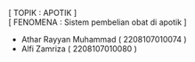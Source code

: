 [ TOPIK : APOTIK ]  
[ FENOMENA : Sistem pembelian obat di apotik ]

- Athar Rayyan Muhammad ( 2208107010074 )
- Alfi Zamriza ( 2208107010080 )
